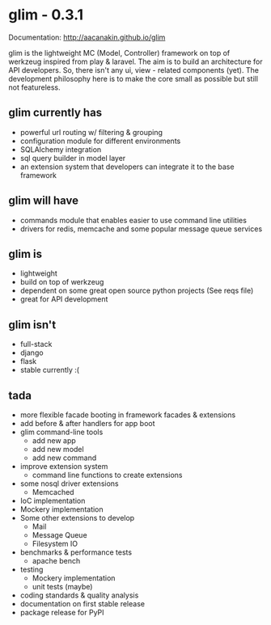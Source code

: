 glim - 0.3.1
============
Documentation: http://aacanakin.github.io/glim

glim is the lightweight MC (Model, Controller) framework on top of werkzeug inspired from play & laravel. The aim is to build an architecture for API developers. So, there isn't any ui, view - related components (yet). The development philosophy here is to make the core small as possible but still not featureless.

glim currently has
------------------
- powerful url routing w/ filtering & grouping
- configuration module for different environments
- SQLAlchemy integration
- sql query builder in model layer
- an extension system that developers can integrate it to the base
  framework

glim will have
--------------
- commands module that enables easier to use command line utilities
- drivers for redis, memcache and some popular message queue services

glim is
-------
- lightweight
- build on top of werkzeug
- dependent on some great open source python projects (See reqs file)
- great for API development

glim isn't
----------
- full-stack
- django
- flask
- stable currently :(

tada
----

- more flexible facade booting in framework facades & extensions
- add before & after handlers for app boot
- glim command-line tools
    + add new app
    + add new model
    + add new command
- improve extension system
    + command line functions to create extensions
- some nosql driver extensions
    + Memcached
- IoC implementation
- Mockery implementation
- Some other extensions to develop
    + Mail
    + Message Queue
    + Filesystem IO
- benchmarks & performance tests
    + apache bench
- testing
    + Mockery implementation
    + unit tests (maybe)
- coding standards & quality analysis
- documentation on first stable release
- package release for PyPI
